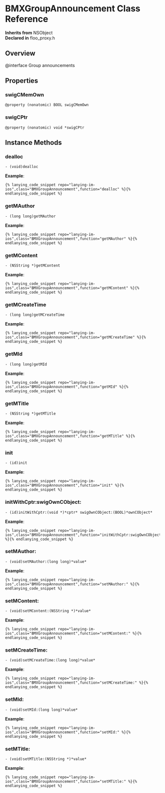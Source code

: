 # BMXGroupAnnouncement Class Reference

  **Inherits from** NSObject  
  **Declared in** floo_proxy.h  

## Overview

@interface Group announcements

## Properties

<a name="//api/name/swigCMemOwn" title="swigCMemOwn"></a>
### swigCMemOwn

`@property (nonatomic) BOOL swigCMemOwn`

<a name="//api/name/swigCPtr" title="swigCPtr"></a>
### swigCPtr

`@property (nonatomic) void *swigCPtr`

<a title="Instance Methods" name="instance_methods"></a>
## Instance Methods

<a name="//api/name/dealloc" title="dealloc"></a>
### dealloc

`- (void)dealloc`

<a name="//api/name/getMAuthor" title="getMAuthor"></a>
**Example**:
```
{% lanying_code_snippet repo="lanying-im-ios",class="BMXGroupAnnouncement",function="dealloc" %}{% endlanying_code_snippet %}
```
### getMAuthor

`- (long long)getMAuthor`

<a name="//api/name/getMContent" title="getMContent"></a>
**Example**:
```
{% lanying_code_snippet repo="lanying-im-ios",class="BMXGroupAnnouncement",function="getMAuthor" %}{% endlanying_code_snippet %}
```
### getMContent

`- (NSString *)getMContent`

<a name="//api/name/getMCreateTime" title="getMCreateTime"></a>
**Example**:
```
{% lanying_code_snippet repo="lanying-im-ios",class="BMXGroupAnnouncement",function="getMContent" %}{% endlanying_code_snippet %}
```
### getMCreateTime

`- (long long)getMCreateTime`

<a name="//api/name/getMId" title="getMId"></a>
**Example**:
```
{% lanying_code_snippet repo="lanying-im-ios",class="BMXGroupAnnouncement",function="getMCreateTime" %}{% endlanying_code_snippet %}
```
### getMId

`- (long long)getMId`

<a name="//api/name/getMTitle" title="getMTitle"></a>
**Example**:
```
{% lanying_code_snippet repo="lanying-im-ios",class="BMXGroupAnnouncement",function="getMId" %}{% endlanying_code_snippet %}
```
### getMTitle

`- (NSString *)getMTitle`

<a name="//api/name/init" title="init"></a>
**Example**:
```
{% lanying_code_snippet repo="lanying-im-ios",class="BMXGroupAnnouncement",function="getMTitle" %}{% endlanying_code_snippet %}
```
### init

`- (id)init`

<a name="//api/name/initWithCptr:swigOwnCObject:" title="initWithCptr:swigOwnCObject:"></a>
**Example**:
```
{% lanying_code_snippet repo="lanying-im-ios",class="BMXGroupAnnouncement",function="init" %}{% endlanying_code_snippet %}
```
### initWithCptr:swigOwnCObject:

`- (id)initWithCptr:(void *)*cptr* swigOwnCObject:(BOOL)*ownCObject*`

<a name="//api/name/setMAuthor:" title="setMAuthor:"></a>
**Example**:
```
{% lanying_code_snippet repo="lanying-im-ios",class="BMXGroupAnnouncement",function="initWithCptr:swigOwnCObject:" %}{% endlanying_code_snippet %}
```
### setMAuthor:

`- (void)setMAuthor:(long long)*value*`

<a name="//api/name/setMContent:" title="setMContent:"></a>
**Example**:
```
{% lanying_code_snippet repo="lanying-im-ios",class="BMXGroupAnnouncement",function="setMAuthor:" %}{% endlanying_code_snippet %}
```
### setMContent:

`- (void)setMContent:(NSString *)*value*`

<a name="//api/name/setMCreateTime:" title="setMCreateTime:"></a>
**Example**:
```
{% lanying_code_snippet repo="lanying-im-ios",class="BMXGroupAnnouncement",function="setMContent:" %}{% endlanying_code_snippet %}
```
### setMCreateTime:

`- (void)setMCreateTime:(long long)*value*`

<a name="//api/name/setMId:" title="setMId:"></a>
**Example**:
```
{% lanying_code_snippet repo="lanying-im-ios",class="BMXGroupAnnouncement",function="setMCreateTime:" %}{% endlanying_code_snippet %}
```
### setMId:

`- (void)setMId:(long long)*value*`

<a name="//api/name/setMTitle:" title="setMTitle:"></a>
**Example**:
```
{% lanying_code_snippet repo="lanying-im-ios",class="BMXGroupAnnouncement",function="setMId:" %}{% endlanying_code_snippet %}
```
### setMTitle:

`- (void)setMTitle:(NSString *)*value*`

**Example**:
```
{% lanying_code_snippet repo="lanying-im-ios",class="BMXGroupAnnouncement",function="setMTitle:" %}{% endlanying_code_snippet %}
```
